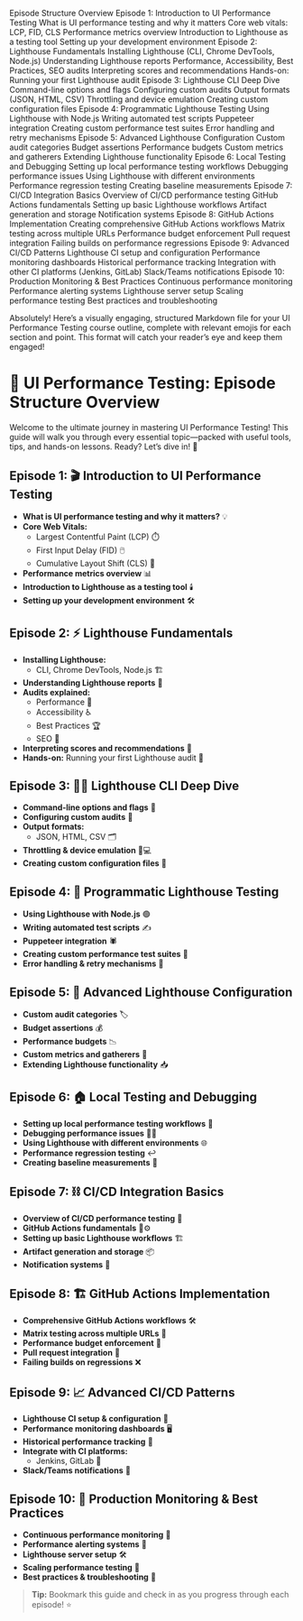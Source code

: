 
Episode Structure Overview
Episode 1: Introduction to UI Performance Testing
What is UI performance testing and why it matters
Core web vitals: LCP, FID, CLS
Performance metrics overview
Introduction to Lighthouse as a testing tool
Setting up your development environment
Episode 2: Lighthouse Fundamentals
Installing Lighthouse (CLI, Chrome DevTools, Node.js)
Understanding Lighthouse reports
Performance, Accessibility, Best Practices, SEO audits
Interpreting scores and recommendations
Hands-on: Running your first Lighthouse audit
Episode 3: Lighthouse CLI Deep Dive
Command-line options and flags
Configuring custom audits
Output formats (JSON, HTML, CSV)
Throttling and device emulation
Creating custom configuration files
Episode 4: Programmatic Lighthouse Testing
Using Lighthouse with Node.js
Writing automated test scripts
Puppeteer integration
Creating custom performance test suites
Error handling and retry mechanisms
Episode 5: Advanced Lighthouse Configuration
Custom audit categories
Budget assertions
Performance budgets
Custom metrics and gatherers
Extending Lighthouse functionality
Episode 6: Local Testing and Debugging
Setting up local performance testing workflows
Debugging performance issues
Using Lighthouse with different environments
Performance regression testing
Creating baseline measurements
Episode 7: CI/CD Integration Basics
Overview of CI/CD performance testing
GitHub Actions fundamentals
Setting up basic Lighthouse workflows
Artifact generation and storage
Notification systems
Episode 8: GitHub Actions Implementation
Creating comprehensive GitHub Actions workflows
Matrix testing across multiple URLs
Performance budget enforcement
Pull request integration
Failing builds on performance regressions
Episode 9: Advanced CI/CD Patterns
Lighthouse CI setup and configuration
Performance monitoring dashboards
Historical performance tracking
Integration with other CI platforms (Jenkins, GitLab)
Slack/Teams notifications
Episode 10: Production Monitoring \& Best Practices
Continuous performance monitoring
Performance alerting systems
Lighthouse server setup
Scaling performance testing
Best practices and troubleshooting

Absolutely! Here’s a visually engaging, structured Markdown file for your UI Performance Testing course outline, complete with relevant emojis for each section and point. This format will catch your reader’s eye and keep them engaged!

# 🚀 UI Performance Testing: Episode Structure Overview

Welcome to the ultimate journey in mastering UI Performance Testing! This guide will walk you through every essential topic—packed with useful tools, tips, and hands-on lessons. Ready? Let’s dive in! 🌊

## Episode 1: 🎬 Introduction to UI Performance Testing

- **What is UI performance testing and why it matters?** 💡
- **Core Web Vitals:**
    - Largest Contentful Paint (LCP) ⏱️
    - First Input Delay (FID) 🖱️
    - Cumulative Layout Shift (CLS) 🔀
- **Performance metrics overview** 📊
- **Introduction to Lighthouse as a testing tool** 🕯️
- **Setting up your development environment** 🛠️


## Episode 2: ⚡ Lighthouse Fundamentals

- **Installing Lighthouse:**
    - CLI, Chrome DevTools, Node.js 🏗️
- **Understanding Lighthouse reports** 📑
- **Audits explained:**
    - Performance 🚗
    - Accessibility ♿
    - Best Practices 🏆
    - SEO 🔎
- **Interpreting scores and recommendations** 🎯
- **Hands-on:** Running your first Lighthouse audit 🏃


## Episode 3: 🧑‍💻 Lighthouse CLI Deep Dive

- **Command-line options and flags** 🏴
- **Configuring custom audits** 🔧
- **Output formats:**
    - JSON, HTML, CSV 🗂️
- **Throttling \& device emulation** 📱💻
- **Creating custom configuration files** 📂


## Episode 4: 🤖 Programmatic Lighthouse Testing

- **Using Lighthouse with Node.js** 🟢
- **Writing automated test scripts** ✍️
- **Puppeteer integration** 🕷️
- **Creating custom performance test suites** 🧪
- **Error handling \& retry mechanisms** 🔁


## Episode 5: 🔬 Advanced Lighthouse Configuration

- **Custom audit categories** 🏷️
- **Budget assertions** 💰
- **Performance budgets** 📉
- **Custom metrics and gatherers** 📏
- **Extending Lighthouse functionality** 📥


## Episode 6: 🏠 Local Testing and Debugging

- **Setting up local performance testing workflows** 🧩
- **Debugging performance issues** 🕵️‍♂️
- **Using Lighthouse with different environments** 🌐
- **Performance regression testing** ↩️
- **Creating baseline measurements** 🏁


## Episode 7: ⛓️ CI/CD Integration Basics

- **Overview of CI/CD performance testing** 🔄
- **GitHub Actions fundamentals** 🐙⚙️
- **Setting up basic Lighthouse workflows** 🏗️
- **Artifact generation and storage** 📦
- **Notification systems** 🔔


## Episode 8: 🏗️ GitHub Actions Implementation

- **Comprehensive GitHub Actions workflows** 🛠️
- **Matrix testing across multiple URLs** 🧬
- **Performance budget enforcement** 🚦
- **Pull request integration** 🔀
- **Failing builds on regressions** ❌


## Episode 9: 📈 Advanced CI/CD Patterns

- **Lighthouse CI setup \& configuration** 🦑
- **Performance monitoring dashboards** 🖥️
- **Historical performance tracking** 📆
- **Integrate with CI platforms:**
    - Jenkins, GitLab 🤝
- **Slack/Teams notifications** 💬


## Episode 10: 🏁 Production Monitoring \& Best Practices

- **Continuous performance monitoring** 🔁
- **Performance alerting systems** 🚨
- **Lighthouse server setup** 🛠️
- **Scaling performance testing** 📶
- **Best practices \& troubleshooting** 🥇

> **Tip:** Bookmark this guide and check in as you progress through each episode! ⭐


